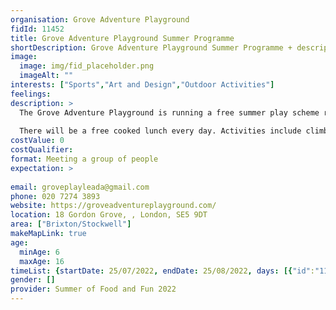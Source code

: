 ```yaml
---
organisation: Grove Adventure Playground
fidId: 11452
title: Grove Adventure Playground Summer Programme
shortDescription: Grove Adventure Playground Summer Programme + description
image:
  image: img/fid_placeholder.png
  imageAlt: ""
interests: ["Sports","Art and Design","Outdoor Activities"]
feelings:
description: >
  The Grove Adventure Playground is running a free summer play scheme running 4 days a week for 5 weeks. 
  
  There will be a free cooked lunch every day. Activities include climbing over our adventurous structures, dodgeball and football, games and competitions, arts & crafts, carnival arts with final procession, building project with charity BuildUp, trips out and much more. 
costValue: 0
costQualifier: 
format: Meeting a group of people
expectation: >
  
email: groveplayleada@gmail.com
phone: 020 7274 3893
website: https://groveadventureplayground.com/
location: 18 Gordon Grove, , London, SE5 9DT
area: ["Brixton/Stockwell"]
makeMapLink: true
age:
  minAge: 6
  maxAge: 16
timeList: {startDate: 25/07/2022, endDate: 25/08/2022, days: [{"id":"11452","fis_provider_name":"Grove Adventure Playground Summer Programme","day":"Monday","start_time":"10:30 AM","end_time":"4:30 PM"},{"id":"11452","fis_provider_name":"Grove Adventure Playground Summer Programme","day":"Tuesday","start_time":"10:30 AM","end_time":"4:30 PM"},{"id":"11452","fis_provider_name":"Grove Adventure Playground Summer Programme","day":"Wednesday","start_time":"10:30 AM","end_time":"4:30 PM"},{"id":"11452","fis_provider_name":"Grove Adventure Playground Summer Programme","day":"Thursday","start_time":"10:30 AM","end_time":"4:30 PM"}] }
gender: []
provider: Summer of Food and Fun 2022
---
```


